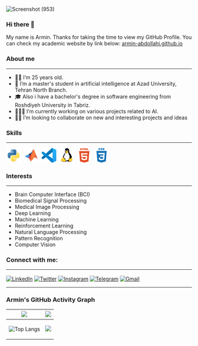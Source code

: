 ![Screenshot (953)](https://github.com/Armin-Abdollahi/Armin-Abdollahi/assets/103449830/e14992fa-500c-4b0a-8f97-dbd22313f3ee)


### Hi there 👋

<!--
**Armin-Abdollahi/Armin-Abdollahi** is a ✨ _special_ ✨ repository because its `README.md` (this file) appears on your GitHub profile.

Here are some ideas to get you started:

- 🔭 I’m currently working on ...
- 🌱 I’m currently learning ...
- 👯 I’m looking to collaborate on ...
- 🤔 I’m looking for help with ...
- 💬 Ask me about ...
- 📫 How to reach me: ...
- 😄 Pronouns: ...
- ⚡ Fun fact: ...
-->

My name is Armin. Thanks for taking the time to view my GitHub Profile. You can check my academic website by link below: [armin-abdollahi.github.io](https://armin-abdollahi.github.io/)

### About me
---
- 👦🏻 I’m 25 years old.
- 📖 I’m a master's student in artificial intelligence at Azad University, Tehran North Branch.
- 🎓 Also i have a bachelor's degree in software engineering from Roshdiyeh University in Tabriz.
- 🧑🏻‍💻 I’m currently working on various projects related to AI.
- 🤝🏻 I’m looking to collaborate on new and interesting projects and ideas

### Skills
---
<img src="https://github.com/devicons/devicon/blob/master/icons/python/python-original.svg" title="Python" alt="Python" width="40" height="40"/>&nbsp;
<img src="https://github.com/devicons/devicon/blob/master/icons/matlab/matlab-original.svg" title="Matlab" alt="Matlab" width="40" height="40"/>&nbsp;
<img src="https://github.com/devicons/devicon/blob/master/icons/vscode/vscode-original.svg" title="Vscode" alt="Vscode" width="40" height="40"/>&nbsp;
<img src="https://github.com/devicons/devicon/blob/master/icons/linux/linux-original.svg" title="Linux" alt="Linux" width="40" height="40"/>&nbsp;
<img src="https://github.com/devicons/devicon/blob/master/icons/html5/html5-plain-wordmark.svg" title="Html" alt="Html" width="40" height="40"/>&nbsp;
<img src="https://github.com/devicons/devicon/blob/master/icons/css3/css3-plain-wordmark.svg" title="Css" alt="Css" width="40" height="40"/>&nbsp;

### Interests
---
- Brain Computer Interface (BCI)
- Biomedical Signal Processing
- Medical Image Processing
- Deep Learning
- Machine Learning
- Reinforcement Learning
- Natural Language Processing
- Pattern Recognition
- Computer Vision

### Connect with me:
---
<a href="www.linkedin.com/in/armin-abdollahi" target="blank"><img align="center" src="https://raw.githubusercontent.com/rahuldkjain/github-profile-readme-generator/master/src/images/icons/Social/linked-in-alt.svg" title="LinkedIn" alt="LinkedIn" height="30" width="40" /></a>
<a href="https://twitter.com/Armin_Abhi64" target="blank"><img align="center" src="https://raw.githubusercontent.com/rahuldkjain/github-profile-readme-generator/master/src/images/icons/Social/twitter.svg" title="Twitter" alt="Twitter" height="30" width="40" /></a>
<a href="https://www.instagram.com/armin_abhi" target="blank"><img align="center" src="https://raw.githubusercontent.com/rahuldkjain/github-profile-readme-generator/master/src/images/icons/Social/instagram.svg" title="Instagram" alt="Instagram" height="30" width="40" /></a>
<a href="https://t.me/armin_abhi" target="blank"><img align="center" src="https://github.com/gauravghongde/social-icons/blob/master/SVG/Color/Telegram.svg" title="Telegram" alt="Telegram" height="30" width="40" /></a>
<a href="https://www.gmail.com/armin.abdollahi.64@gmail.com" target="blank"><img align="center" src="https://github.com/gauravghongde/social-icons/blob/master/SVG/Color/Gmail.svg" title="Gmail" alt="Gmail" height="30" width="40" /></a>

---
### Armin's GitHub Activity Graph
|<img src="https://github-readme-stats.vercel.app/api?username=armin-abdollahi&count_private=true&show_icons=true&theme=radical" width="400">|<img src="https://github-readme-streak-stats.herokuapp.com/?user=armin-abdollahi&theme=radical" width="412">|
|---|---|
|<p align="center">![Top Langs](https://github-readme-stats.vercel.app/api/top-langs/?username=armin-abdollahi&count_private=true&theme=radical&langs_count=5)</p>|<p align="center"><img width="280" src="https://media.tenor.com/tmNnUiYvzvUAAAAd/eren-eren-yeager.gif"></p>|
